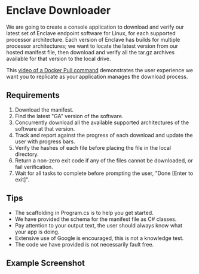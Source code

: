 # Enclave Downloader

We are going to create a console application to download and verify our latest set of Enclave endpoint software for Linux, for each supported processor architecture.
Each version of Enclave has builds for multiple processor architectures; we want to locate the latest version from our hosted manifest file, then download and verify all the tar.gz archives available for that version to the local drive.

This [video of a Docker Pull command](https://asciinema.org/a/310605) demonstrates the user experience we want you to replicate as your application manages the download process.

## Requirements

1.	Download the manifest.
2.	Find the latest "GA" version of the software.
3.	Concurrently download all the available supported architectures of the software at that version.
4.	Track and report against the progress of each download and update the user with progress bars.
5.	Verify the hashes of each file before placing the file in the local directory.
6.	Return a non-zero exit code if any of the files cannot be downloaded, or fail verification.
7.	Wait for all tasks to complete before prompting the user, "Done [Enter to exit]".

## Tips

- The scaffolding in Program.cs is to help you get started.
- We have provided the schema for the manifest file as C# classes.
- Pay attention to your output text, the user should always know what your app is doing.
- Extensive use of Google is encouraged, this is not a knowledge test.
- The code we have provided is not necessarily fault free.

## Example Screenshot

